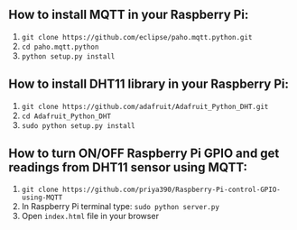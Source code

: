 ## How to install MQTT in your Raspberry Pi:  
  1. `git clone https://github.com/eclipse/paho.mqtt.python.git`  
  2. `cd paho.mqtt.python`  
  3. `python setup.py install`

## How to install DHT11 library in your Raspberry Pi:  
  1. `git clone https://github.com/adafruit/Adafruit_Python_DHT.git`
  2. `cd Adafruit_Python_DHT`
  3. `sudo python setup.py install`

## How to turn ON/OFF Raspberry Pi GPIO and get readings from DHT11 sensor using MQTT:  
  1. `git clone https://github.com/priya390/Raspberry-Pi-control-GPIO-using-MQTT`  
  2. In Raspberry Pi terminal type: `sudo python server.py`  
  3. Open `index.html` file in your browser  

